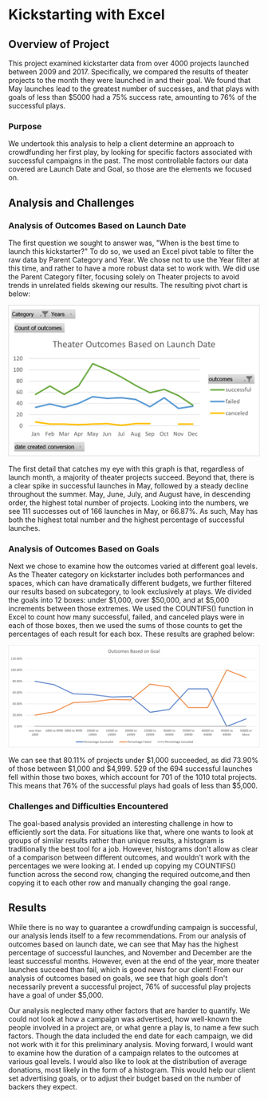 # Kickstarting with Excel

## Overview of Project
This project examined kickstarter data from over 4000 projects launched between 2009 and 2017.  Specifically, we compared the results of theater projects to the month they were launched in and their goal.  We found that May launches lead to the greatest number of successes, and that plays with goals of less than $5000 had a 75% success rate, amounting to 76% of the successful plays.

### Purpose
We undertook this analysis to help a client determine an approach to crowdfunding her first play, by looking for specific factors associated with successful campaigns in the past.  The most controllable factors our data covered are Launch Date and Goal, so those are the elements we focused on.

## Analysis and Challenges

### Analysis of Outcomes Based on Launch Date
The first question we sought to answer was, "When is the best time to launch this kickstarter?"  To do so, we used an Excel pivot table to filter the raw data by Parent Category and Year.  We chose not to use the Year filter at this time, and rather to have a more robust data set to work with.  We did use the Parent Category filter, focusing solely on Theater projects to avoid trends in unrelated fields skewing our results.  The resulting pivot chart is below:

![A line chart displaying the number of successful, failed, and canceled Theater kickstarters based on the month they launched in.](Theater_Outcomes_vs_Launch.png)

The first detail that catches my eye with this graph is that, regardless of launch month, a majority of theater projects succeed.  Beyond that, there is a clear spike in successful launches in May, followed by a steady decline throughout the summer.  May, June, July, and August have, in descending order, the highest total number of projects.  Looking into the numbers, we see 111 successes out of 166 launches in May, or 66.87%.  As such, May has both the highest total number and the highest percentage of successful launches.

### Analysis of Outcomes Based on Goals

Next we chose to examine how the outcomes varied at different goal levels.  As the Theater category on kickstarter includes both performances and spaces, which can have dramatically different budgets, we further filtered our results based on subcategory, to look exclusively at plays. We divided the goals into 12 boxes: under $1,000, over $50,000, and at $5,000 increments between those extremes.  We used the COUNTIFS() function in Excel to count how many successful, failed, and canceled plays were in each of those boxes, then we used the sums of those counts to get the percentages of each result for each box.  These results are graphed below:

![A line chart displaying the percentage of successful and failed play projects at different goal ranges](Outcomes_vs_Goals.png)

We can see that 80.11% of projects under $1,000 succeeded, as did 73.90% of those between $1,000 and $4,999.  529 of the 694 successful launches fell within those two boxes, which account for 701 of the 1010 total projects.  This means that 76% of the successful plays had goals of less than $5,000.  

### Challenges and Difficulties Encountered

The goal-based analysis provided an interesting challenge in how to efficiently sort the data.  For situations like that, where one wants to look at groups of similar results rather than unique results, a histogram is traditionally the best tool for a job.  However, histograms don't allow as clear of a comparison between different outcomes, and wouldn't work with the percentages we were looking at.  I ended up copying my COUNTIFS() function across the second row, changing the required outcome,and then copying it to each other row and manually changing the goal range. 

## Results

While there is no way to guarantee a crowdfunding campaign is successful, our analysis lends itself to a few recommendations.  From our analysis of outcomes based on launch date, we can see that May has the highest percentage of successful launches, and November and December are the least successful months.  However, even at the end of the year, more theater launches succeed than fail, which is good news for our client!  From our analysis of outcomes based on goals, we see that high goals don't necessarily prevent a successful project, 76% of successful play projects have a goal of under $5,000.  

Our analysis neglected many other factors that are harder to quantify.  We could not look at how a campaign was advertised, how well-known the people involved in a project are, or what genre a play is, to name a few such factors.  Though the data included the end date for each campaign, we did not work with it for this preliminary analysis.  Moving forward, I would want to examine how the duration of a campaign relates to the outcomes at various goal levels.  I would also like to look at the distribution of average donations, most likely in the form of a histogram.  This would help our client set advertising goals, or to adjust their budget based on the number of backers they expect. 
